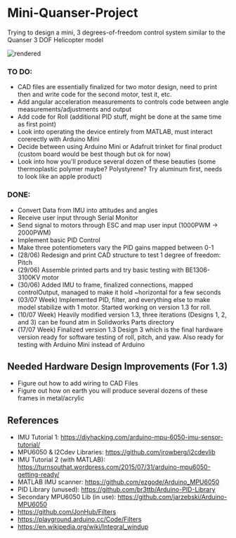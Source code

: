 # Mini-Quanser-Project
Trying to design a mini, 3 degrees-of-freedom control system similar to the Quanser 3 DOF Helicopter model

![rendered](https://user-images.githubusercontent.com/19838367/29482997-bfe6d6ee-84df-11e7-863a-efeb748eb6a0.JPG)

### TO DO:
- CAD files are essentially finalized for two motor design, need to print then and write code for the second motor, test it, etc.
- Add angular acceleration measurements to controls code between angle measurements/adjustments and output
- Add code for Roll (additional PID stuff, might be done at the same time as first point)
- Look into operating the device entirely from MATLAB, must interact corerectly with Arduino Mini
- Decide between using Arduino Mini or Adafruit trinket for final product (custom board would be best though but ok for now)
- Look into how you'll produce several dozen of these beauties (some thermoplastic polymer maybe? Polystyrene? Try aluminum first, needs   to look like an apple product)

### DONE:
- Convert Data from IMU into attitudes and angles
- Receive user input through Serial Monitor
- Send signal to motors through ESC and map user input (1000PWM -> 2000PWM)
- Implement basic PID Control
- Make three potentiometers vary the PID gains mapped between 0-1
- (28/06) Redesign and print CAD structure to test 1 degree of freedom: Pitch
- (29/06) Assemble printed parts and try basic testing with BE1306-3100KV motor
- (30/06) Added IMU to frame, finalized connections, mapped controlOutput, managed to make it hold ~horizontal for a few seconds
- (03/07 Week) Implemented PID, filter, and everything else to make model stabilize with 1 motor. Started working on version 1.3 for roll.
- (10/07 Week) Heavily modified version 1.3, three iterations (Designs 1, 2, and 3) can be found atm in Solidworks Parts directory
- (17/07 Week) Finalized version 1.3 Design 3 which is the final hardware version ready for software testing of roll, pitch, and yaw. Also ready for testing with Arduino Mini instead of Arduino

## Needed Hardware Design Improvements (For 1.3)
- Figure out how to add wiring to CAD Files
- Figure out how on earth you will produce several dozens of these frames in metal/acrylic

## References
- IMU Tutorial 1: https://diyhacking.com/arduino-mpu-6050-imu-sensor-tutorial/
- MPU6050 & I2Cdev Libraries: https://github.com/jrowberg/i2cdevlib
- IMU Tutorial 2 (with MATLAB): https://turnsouthat.wordpress.com/2015/07/31/arduino-mpu6050-getting-ready/
- MATLAB IMU scanner: https://github.com/ezgode/Arduino_MPU6050
- PID Library (unused): https://github.com/br3ttb/Arduino-PID-Library
- Secondary MPU6050 Lib (in use): https://github.com/jarzebski/Arduino-MPU6050
- https://github.com/JonHub/Filters
- https://playground.arduino.cc/Code/Filters
- https://en.wikipedia.org/wiki/Integral_windup
